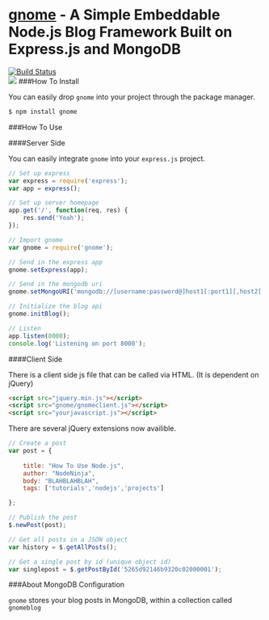 [gnome]() - A Simple Embeddable Node.js Blog Framework Built on Express.js and MongoDB
===========================================
[![Build Status](https://drone.io/github.com/shrimpboyho/gnome/status.png)](https://drone.io/github.com/shrimpboyho/gnome/latest)
<br>
<img src='http://images.wikia.com/zomg/images/8/8c/Lawn_gnome.png'>
###How To Install

You can easily drop ```gnome``` into your project through the package manager.

```bash
$ npm install gnome
```

###How To Use

####Server Side

You can easily integrate ```gnome``` into your ```express.js``` project.

```js
// Set up express
var express = require('express');
var app = express();

// Set up server homepage
app.get('/', function(req, res) {
	res.send('Yeah');
});

// Import gnome
var gnome = require('gnome');

// Send in the express app
gnome.setExpress(app);

// Send in the mongodb uri
gnome.setMongoURI('mongodb://[username:password@]host1[:port1][,host2[:port2],...[,hostN[:portN]]][/[database][?options]]');

// Initialize the blog api
gnome.initBlog();

// Listen
app.listen(8000);
console.log('Listening on port 8000');
```

####Client Side

There is a client side js file that can be called via HTML. (It is dependent on jQuery)

```html
<script src="jquery.min.js"></script>
<script src="gnome/gnomeclient.js"></script>
<script src="yourjavascript.js"></script>
```

There are several jQuery extensions now availible.

```js
// Create a post
var post = {
	
	title: "How To Use Node.js",
	author: "NodeNinja",
	body: "BLAHBLAHBLAH",
	tags: ['tutorials','nodejs','projects']

};

// Publish the post
$.newPost(post);

// Get all posts in a JSON object
var history = $.getAllPosts();

// Get a single post by id (unique object id)
var singlepost = $.getPostById('5265d92146b9320c02000001');
```

###About MongoDB Configuration

```gnome``` stores your blog posts in MongoDB, within a collection called ```gnomeblog```


